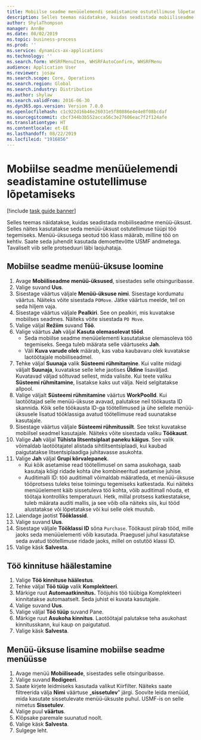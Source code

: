 ```yaml
---
title: Mobiilse seadme menüüelemendi seadistamine ostutellimuse lõpetamiseks
description: Selles teemas näidatakse, kuidas seadistada mobiiliseadme menüü-üksust.
author: ShylaThompson
manager: AnnBe
ms.date: 08/02/2019
ms.topic: business-process
ms.prod: ''
ms.service: dynamics-ax-applications
ms.technology: ''
ms.search.form: WHSRFMenuItem, WHSRFAutoConfirm, WHSRFMenu
audience: Application User
ms.reviewer: josaw
ms.search.scope: Core, Operations
ms.search.region: Global
ms.search.industry: Distribution
ms.author: shylaw
ms.search.validFrom: 2016-06-30
ms.dyn365.ops.version: Version 7.0.0
ms.openlocfilehash: c1c922d16b46e26031e5f80886e4e4e8f08bcdaf
ms.sourcegitcommit: cbcf344b3b552acca56c3e27606eac7f2f124afe
ms.translationtype: HT
ms.contentlocale: et-EE
ms.lasthandoff: 08/22/2019
ms.locfileid: "1916856"
---
```

# <a name="set-up-a-mobile-device-menu-item-for-completing-work-of-type-purchase-order"></a>Mobiilse seadme menüüelemendi seadistamine ostutellimuse lõpetamiseks

[!include [task guide banner](../../includes/task-guide-banner.md)]

Selles teemas näidatakse, kuidas seadistada mobiiliseadme menüü-üksust. Selles näites kasutatakse seda menüü-üksust ostutellimuse tüüpi töö tegemiseks. Menüü-üksusega seotud töö klass määrab, milline töö on kehtiv. Saate seda juhendit kasutada demoettevõtte USMF andmetega. Tavaliselt viib selle protseduuri läbi laojuhataja.


## <a name="create-a-mobile-device-menu-item"></a>Mobiilse seadme menüü-üksuse loomine
1. Avage  **Mobiiliseadme menüü-üksused**, sisestades selle otsinguribasse.
2. Valige suvand **Uus**.
3. Sisestage väärtus väljale **Menüü-üksuse nimi**. Sisestage kordumatu väärtus. Näiteks võite sisestada `POMove`. Jätke väärtus meelde, teil on seda hiljem vaja.  
4. Sisestage väärtus väljale **Pealkiri**. See on pealkiri, mis kuvatakse mobiilses seadmes. Näiteks võite sisestada `PO Move`.  
5. Valige väljal **Režiim** suvand **Töö**.
6. Valige väärtus **Jah** väljal **Kasuta olemasolevat tööd**.
    - Seda mobiilse seadme menüüelementi kasutatakse olemasoleva töö tegemiseks. Seega tuleb määrata selle väärtuseks **Jah**.  
    - Väli **Kuva varude olek** määrab, kas vaba kaubavaru olek kuvatakse laotöötajale mobiiliseadmel.  
7. Tehke väljal **Suunaja** valik **Süsteemi rühmitamine**. Kui valite midagi väljalt **Suunaja**, kuvatakse selle lehe jaotises **Üldine** lisaväljad. Kuvatavad väljad sõltuvad sellest, mida valisite. Kui teete valiku **Süsteemi rühmitamine**, lisatakse kaks uut välja. Neid selgitatakse allpool.  
8. Valige väljalt **Süsteemi rühmitamine** väärtus **WorkPoolId**. Kui laotöötajad selle menüü-üksuse avavad, palutakse neil töökausta ID skannida. Kõik selle töökausta ID-ga töötellimused ja ühe sellele menüü-üksusele lisatud tööklassiga avatud töötellimuse read suunatakse kasutajale.  
9. Sisestage väärtus väljale **Süsteemi rühmitussilt**. See tekst kuvatakse mobiilsel seadmel kasutajale. Näiteks võite sisestada valiku **Töökaust**.  
10. Valige **Jah** väljal **Tühista litsentsiplaat paneku käigus**. See valik võimaldab laotöötajatel alistada sihtlitsentsiplaadi, kui kaubad paigutatakse litsentsiplaadiga juhitavasse asukohta.  
11. Valige **Jah** väljal **Grupi kõrvalepanek**.
    - Kui kõik asetamise read töötellimusel on sama asukohaga, saab kasutaja kõigi ridade kohta ühe kombineeritud asetamise juhise. 
    - Auditimalli ID: töö auditimall võimaldab määratleda, et menüü-üksuse tööprotsess tuleks teise toimingu tegemiseks katkestada. Kui näiteks menüüelement käib sissetuleva töö kohta, võib auditimall nõuda, et töötaja kontrolliks temperatuuri. Hetk, millal protsess katkestatakse, tuleb määrata auditi mallis, ja see võib olla näiteks siis, kui tööd alustatakse või lõpetatakse või kui selle olek muutub.  
12. Laiendage jaotist **Tööklassid**.
13. Valige suvand **Uus**.
14. Sisestage väljale **Tööklassi ID** sõna `Purchase`. Töökaust piirab tööd, mille jaoks seda menüüelementi võib kasutada. Praegusel juhul kasutatakse seda avatud töötellimuse ridade jaoks, millel on ostutöö klassi ID.  
15. Valige käsk **Salvesta**.

## <a name="set-up-work-confirmation"></a>Töö kinnituse häälestamine
1. Valige **Töö kinnituse häälestus**.
2. Tehke väljal **Töö tüüp** valik **Komplekteeri**.
3. Märkige ruut **Automaatkinnitus.** Tööjuhis töö tüübiga Komplekteeri kinnitatakse automaatselt. Seda juhist ei kuvata kasutajale.  
4. Valige suvand **Uus**.
5. Valige väljal **Töö tüüp** suvand Pane.
6. Märkige ruut **Asukoha kinnitus**. Laotöötajal palutakse teha asukohast kinnitusskann, kui kaup on paigutatud.  
7. Valige käsk **Salvesta**.

## <a name="add-the-menu-item-to-a-mobile-device-menu"></a>Menüü-üksuse lisamine mobiilse seadme menüüsse
1. Avage menüü  **Mobiiliseade**, sisestades selle otsinguribasse.
2. Valige suvand **Redigeeri**.
3. Saate kirjete leidmiseks kasutada valikut Kiirfilter. Näiteks saate filtreerida välja **Nimi** väärtuse „**sissetulev**” järgi. Soovite leida menüüd, mida kasutate sissetulevate menüü-üksuste puhul. USMF-is on selle nimetus **Sissetulev**.  
4. Valige puul **väärtus**.
5. Klõpsake paremale suunatud noolt.
6. Valige käsk **Salvesta**.
7. Sulgege leht.
